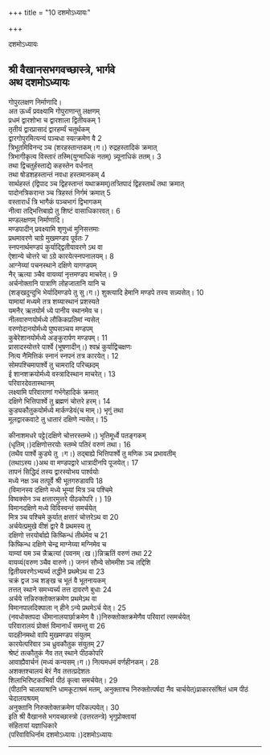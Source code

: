 +++
title = "10 दशमोऽध्यायः"

+++





दशमोऽध्यायः  




  
श्री वैखानसभगवच्छास्त्रे, भार्गवे  
अथ दशमोऽध्यायः  
----------------  
गोपुरलक्षण निर्माणादि।  
अत ऊर्ध्वं प्रवक्ष्यामि गोपुराणान्तु लक्षणम्  
प्रधमं द्वारशोभा च द्वारशाला द्वितीयकम् 1  
तृतीयं द्वारप्रासादं द्वारहर्म्यं चतुर्थकम्  
द्वारगोपुरमित्यन्यं पञ्चधा स्यत्क्रमेण वै 2  
त्रिभूतमिविनन्द ञ्च (शरहस्तान्तकम्।ग।) रुद्रहस्तादिकं क्रमात्  
त्रिभागीकृत्य विस्तारं तस्मि(युग्माधिकं नतम्) न्न्यूनाधिकं ततम्। 3  
तथा द्विचतुर्हस्ताद्ये कहस्तेन वर्धनात्  
तथा षोडशहस्तान्तं नवधा हस्तमानकम् 4  
सार्थहस्तं (द्विपाद ञ्च द्विहस्तान्तं यथाक्रमम्)तत्र्तिपादं द्विहस्तार्थं तथा क्रमात्  
पादोनत्रिकरान्त ञ्च त्रिहस्तं निर्गमं क्रमात् 5  
वस्तारार्धं त्रि भागैकं पञ्चभागं द्विभागकम्  
नीत्वा तद्भित्तिबाह्ये तु शिष्टं वासाधिकारवत्। 6  
मण्डलक्षणम् निर्माणादि।  
मण्डपादीन् प्रवक्ष्यामि शृणुध्वं मुनिसत्तमाः  
प्रथमावरणे चाग्रे मुखमण्डप पूर्वतः 7  
स्नपनार्थमण्डपं कुर्याद्द्वितीयावरणे ऽथ वा  
ऐशान्ये चोत्तरे चा ऽग्रे कारयेत्स्नपनालयम्। 8  
आग्नेय्यां पचनस्थाने दक्षिणे यागण्डपम्  
नैर् ऋत्या ञ्चैव वायव्यां नृत्तमण्डप माचरेत्। 9  
अर्चनोक्तानि पात्राणि लोहजातानि यानि च  
(शङ्खदुन्दुभि भेर्यादिमण्डपे तु सु।ग।) शुक्त्यादि हेमानि मण्डपे तस्य सन्न्यसेत्। 10  
यामायां मध्यमे तत्र शय्यास्थानं प्रशस्यते  
यमनैर् ऋतयोर्म ध्ये पानीय स्थानमेव च।  
नीलवारुणयोर्मध्ये लौकिकप्रतिमां न्यसेत्  
वरुणोदानयोर्मध्ये पुष्पसञ्चय मण्डपम्  
कुबेरेशानयोर्मध्ये अङ्कुरार्पण मण्डपम्। 11  
प्रासादस्योत्तरे पार्श्वे (भूषणादीन्।) श्वभ्रं कुर्याद्विचक्षणः  
नित्य नैमित्तिकं स्नानं स्नपनं तत्र कारयेत्। 12  
सोमपश्चिमापार्श्वे तु चामरादि परिच्छदम्  
ई शानशक्रयोर्मध्ये वस्त्रादिस्थान माचरेत्। 13  
परिवारदेवतास्थानम्  
लक्ष्यामि परिवाराणां गर्भगेहादिकं क्रमात्  
दक्षिणे भित्तिपार्श्वे तु ब्रह्मणं चोत्तरे हरम्। 14  
कुड्यकौतुकयोर्मध्ये मार्कण्डेयं(च माम्।) भृगुं तथा  
मूलद्वारकवाटे तु धातारं दक्षिणे न्यसेत्। 15  
  
  
कीनाशमधरे पट्टे(दक्षिणे चोत्तरस्तम्भे।) भृतिमूर्ध्वे पतङ्गकम्  
(धृतिम्।)दक्षिणोत्तरयोः स्तम्भे पतिरं वरुणं तथा। 16  
(तथैव पार्श्वे कुड्ये तु ।ग।) तद्बाह्ये भित्तिपार्श्वे तु मणिक ञ्च प्रभावतीम्  
(तथाऽस्य।)अथ वा मण्डपद्वारे धात्रादीनपि पूजयेत्। 17  
तापनं सिद्धिदं तस्य द्वारस्योभय पार्श्वयोः  
मध्ये नक्ष ञ्च तत्पूर्वे श्री भूतगरुडावपि 18  
(विमानस्य दक्षिणे मध्ये भूम्यां मित्र ञ्च पश्चिमे  
विष्वक्सेन ञ्च क्षत्तारमुत्तरे पीठकोपरि। ) 19  
विमानदक्षिणे मध्ये विविस्वन्तं समर्चयेत्  
मित्र ञ्च पश्चिमे कुर्यात् क्षत्तारं चोत्तरेऽथ वा 20  
अर्चयेत्प्रमुखे वीशं द्वारे वै प्रथमस्य तु  
दक्षिणो त्तरयोर्बाह्ये किष्किन्धं तीर्थमेव च 21  
किष्किन्ध दक्षिणे चेन्द्र माग्नेय्या मग्निमेव च  
याम्यां यम ञ्च न्नैऋत्यां (पवनम्।ख।)न्निऋतिं वरुणं तथा 22  
वायव्यं(वरुण ञ्चैव वारुणे।) जननं सौम्ये सोममीश ञ्च तद्दिशि  
द्वितीयवरणेऽभ्यर्च्य तद्धीने प्रथमेऽथ वा 23  
चक्रं द्वज ञ्च शङ्ख च भूतं वै भूतनायकम्  
तत्तत् स्थाने समभ्यर्च्य तत्त दावरणे बुधाः 24  
अर्चये त्तन्निरुक्तोक्तक्रमेण प्रथमेऽथ वा  
विमानपालदिक्पाला न् हीने ऽन्ये प्रथमेऽर्च येत्। 25  
(नवधोक्तपदा धीमानालयार्छाक्रमेण वै।)निरुक्तोक्तक्रमेणैव परिवारां त्समर्चयेत्  
परिवारालयं प्रोक्तं विमानार्धं समन्तु वा 26  
पादहीनमथो वापि मुखमण्डप संयुतम्  
कारयेत्परिवार ञ्च ध्रुवकौतुक संयुतम् 27  
श्रेष्टं तत्कौतुकं नैव तत् स्थाने पीठकोपरि  
आवाह्यैवार्चनं (मध्यं कन्यसम्।ग।) नित्यमधमं वर्णहीनकम्। 28  
अशक्तश्चालयं बेरं नैव तत्तत्प्रदेशतः  
शिलाभिरिष्टकाभिर्वा पीठं कृत्वा समर्चयेत्। 29  
(पीठानि चालयाश्रानि धामकूटाश्रमं मतम्, अनुक्ताश्च निरुक्तोत्पर्षदा नैव चार्चयेत्)प्राकारसंश्रितं धाम पीठं चेदालयश्रयम्  
अनुक्तानि निरुक्तोक्तक्रमेण परिकल्पयेत्। 30  
इति श्री वैखानसे भगवच्छास्त्रो (उत्तरतन्त्रे) भृगुप्रोक्तायां  
संहितायां यज्ञाधिकारे  
(परिवाविधिर्नाम दशमोऽध्यायः।)दशमोऽध्यायः  

------------------------------------------------------------------------
